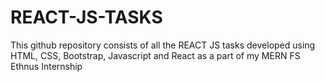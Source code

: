 # REACT-JS-TASKS
This github repository consists of all the REACT JS tasks developed using HTML, CSS, Bootstrap, Javascript and React as a part of my MERN FS Ethnus Internship
